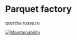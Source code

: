 # Parquet factory  

[quercia-russa.ru](https://quercia-russa.ru/)  

[![Maintainability](https://api.codeclimate.com/v1/badges/2eea30fc545af9d7f89c/maintainability)](https://codeclimate.com/github/IliaisaChamp/quercia-russa.ru-react/maintainability)
